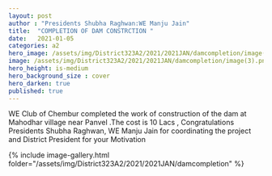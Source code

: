 ```yaml
---
layout: post
author : "Presidents Shubha Raghwan:WE Manju Jain"
title:  "COMPLETION OF DAM CONSTRCTION "
date:   2021-01-05
categories: a2
hero_image: /assets/img/District323A2/2021/2021JAN/damcompletion/image(2).png
image: /assets/img/District323A2/2021/2021JAN/damcompletion/image(3).png
hero_height: is-medium
hero_background_size : cover
hero_darken: true
published: true
---
```


WE Club of Chembur completed the work of construction of the dam at Mahodhar village near Panvel .The cost is 10 Lacs , Congratulations Presidents Shubha Raghwan, WE Manju Jain for coordinating the project and District President for your Motivation 

{% include image-gallery.html folder="/assets/img/District323A2/2021/2021JAN/damcompletion" %}